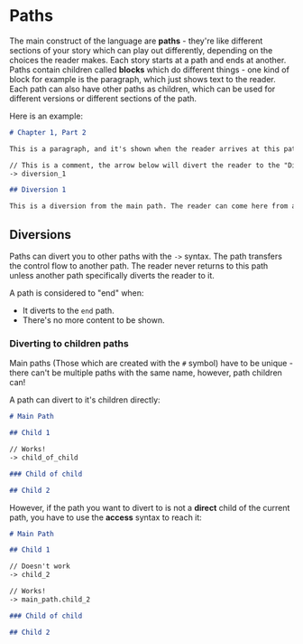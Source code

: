 
# Paths

The main construct of the language are **paths** - they're like different sections of your story which can play out differently, depending on the choices the reader makes. Each story starts at a path and ends at another. Paths contain children called **blocks** which do different things - one kind of block for example is the paragraph, which just shows text to the reader. Each path can also have other paths as children, which can be used for different versions or different sections of the path.

Here is an example:

```md
# Chapter 1, Part 2

This is a paragraph, and it's shown when the reader arrives at this path. You **can** *use*  __markdown__ to style your text.

// This is a comment, the arrow below will divert the reader to the "Diversion 1" path, which is a children of this path
-> diversion_1

## Diversion 1

This is a diversion from the main path. The reader can come here from anywhere, inclduding from the main path.
```

## Diversions

Paths can divert you to other paths with the `->` syntax. The path transfers the control flow to another path. The reader never returns to this path unless another path specifically diverts the reader to it.

A path is considered to "end" when:

- It diverts to the `end` path.
- There's no more content to be shown.

### Diverting to children paths

Main paths (Those which are created with the `#` symbol) have to be unique - there can't be multiple paths with the same name, however, path children can!

A path can divert to it's children directly:

```md
# Main Path

## Child 1

// Works!
-> child_of_child

### Child of child

## Child 2
```

However, if the path you want to divert to is not a **direct** child of the current path, you have to use the **access** syntax to reach it:

```md
# Main Path

## Child 1

// Doesn't work
-> child_2

// Works!
-> main_path.child_2

### Child of child

## Child 2
```